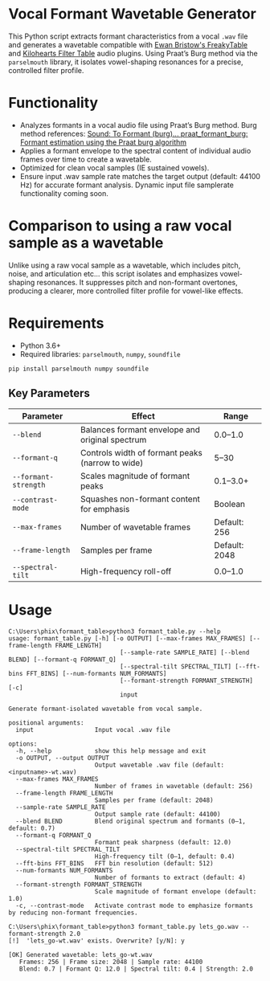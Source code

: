# Vocal Formant Wavetable Generator

This Python script extracts formant characteristics from a vocal `.wav` file and generates a wavetable compatible with [Ewan Bristow's FreakyTable](https://ewanbristow.com/freakytable.html) and [Kilohearts Filter Table](https://kilohearts.com/products/filter_table) audio plugins. Using Praat’s Burg method via the `parselmouth` library, it isolates vowel-shaping resonances for a precise, controlled filter profile.

# Functionality
- Analyzes formants in a vocal audio file using Praat’s Burg method.
Burg method references:
[Sound: To Formant (burg)...
](https://www.fon.hum.uva.nl/praat/manual/Sound__To_Formant__burg____.html)
[praat_formant_burg: Formant estimation using the Praat burg algorithm](https://rdrr.io/github/humlab-speech/superassp/man/praat_formant_burg.html)
- Applies a formant envelope to the spectral content of individual audio frames over time to create a wavetable.
- Optimized for clean vocal samples (IE sustained vowels).
- Ensure input .wav sample rate matches the target output (default: 44100 Hz) for accurate formant analysis. Dynamic input file samplerate functionality coming soon.

# Comparison to using a raw vocal sample as a wavetable
Unlike using a raw vocal sample as a wavetable, which includes pitch, noise, and articulation etc... this script isolates and emphasizes vowel-shaping resonances. It suppresses pitch and non-formant overtones, producing a clearer, more controlled filter profile for vowel-like effects.

# Requirements
- Python 3.6+
- Required libraries: `parselmouth`, `numpy`, `soundfile`
```
pip install parselmouth numpy soundfile
```

## Key Parameters

| Parameter          | Effect                                       | Range     |
|--------------------|----------------------------------------------|-----------|
| `--blend`          | Balances formant envelope and original spectrum | 0.0–1.0 |
| `--formant-q`      | Controls width of formant peaks (narrow to wide) | 5–30   |
| `--formant-strength` | Scales magnitude of formant peaks          | 0.1–3.0+  |
| `--contrast-mode`  | Squashes non-formant content for emphasis    | Boolean   |
| `--max-frames`     | Number of wavetable frames                  | Default: 256 |
| `--frame-length`   | Samples per frame                           | Default: 2048 |
| `--spectral-tilt`  | High-frequency roll-off                     | 0.0–1.0   |

# Usage

```
C:\Users\phix\formant_table>python3 formant_table.py --help
usage: formant_table.py [-h] [-o OUTPUT] [--max-frames MAX_FRAMES] [--frame-length FRAME_LENGTH]
                               [--sample-rate SAMPLE_RATE] [--blend BLEND] [--formant-q FORMANT_Q]
                               [--spectral-tilt SPECTRAL_TILT] [--fft-bins FFT_BINS] [--num-formants NUM_FORMANTS]
                               [--formant-strength FORMANT_STRENGTH] [-c]
                               input

Generate formant-isolated wavetable from vocal sample.

positional arguments:
  input                 Input vocal .wav file

options:
  -h, --help            show this help message and exit
  -o OUTPUT, --output OUTPUT
                        Output wavetable .wav file (default: <inputname>-wt.wav)
  --max-frames MAX_FRAMES
                        Number of frames in wavetable (default: 256)
  --frame-length FRAME_LENGTH
                        Samples per frame (default: 2048)
  --sample-rate SAMPLE_RATE
                        Output sample rate (default: 44100)
  --blend BLEND         Blend original spectrum and formants (0–1, default: 0.7)
  --formant-q FORMANT_Q
                        Formant peak sharpness (default: 12.0)
  --spectral-tilt SPECTRAL_TILT
                        High-frequency tilt (0–1, default: 0.4)
  --fft-bins FFT_BINS   FFT bin resolution (default: 512)
  --num-formants NUM_FORMANTS
                        Number of formants to extract (default: 4)
  --formant-strength FORMANT_STRENGTH
                        Scale magnitude of formant envelope (default: 1.0)
  -c, --contrast-mode   Activate contrast mode to emphasize formants by reducing non-formant frequencies.

C:\Users\phix\formant_table>python3 formant_table.py lets_go.wav --formant-strength 2.0
[!]  'lets_go-wt.wav' exists. Overwrite? [y/N]: y

[OK] Generated wavetable: lets_go-wt.wav
   Frames: 256 | Frame size: 2048 | Sample rate: 44100
   Blend: 0.7 | Formant Q: 12.0 | Spectral tilt: 0.4 | Strength: 2.0
```
